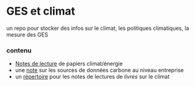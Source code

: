 # GES et climat

un repo pour stocker des infos sur le climat, les politiques climatiques, la mesure des GES


### contenu

* [Notes de lecture](lectures_climat.md) de papiers climat/énergie
* une [note](donnees_carbones.md) sur les sources de données carbone au niveau entreprise
* un [répertoire](/books) pour les notes de lectures de _livres_ sur le climat
